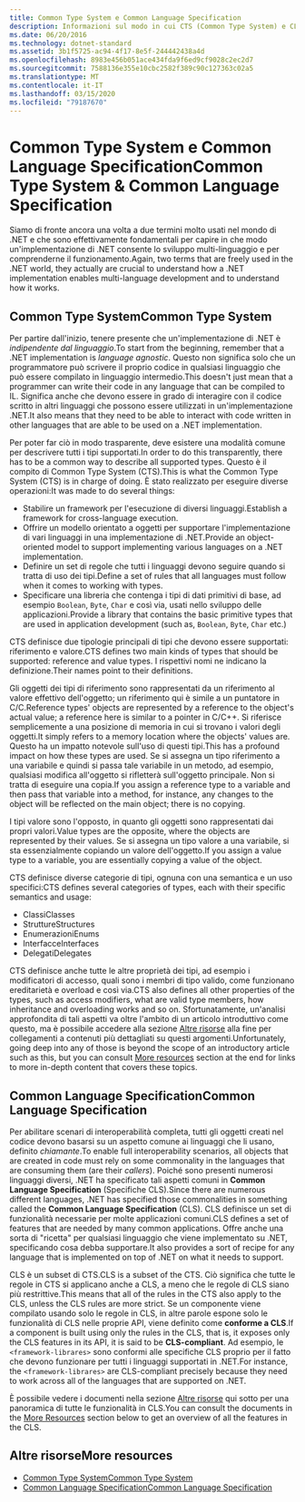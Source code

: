 ```yaml
---
title: Common Type System e Common Language Specification
description: Informazioni sul modo in cui CTS (Common Type System) e CLS (Common Language Specification) consentono a .NET di supportare più linguaggi.
ms.date: 06/20/2016
ms.technology: dotnet-standard
ms.assetid: 3b1f5725-ac94-4f17-8e5f-244442438a4d
ms.openlocfilehash: 8983e456b051ace434fda9f6ed9cf9028c2ec2d7
ms.sourcegitcommit: 7588136e355e10cbc2582f389c90c127363c02a5
ms.translationtype: MT
ms.contentlocale: it-IT
ms.lasthandoff: 03/15/2020
ms.locfileid: "79187670"
---
```

# <a name="common-type-system--common-language-specification"></a><span data-ttu-id="2c751-103">Common Type System e Common Language Specification</span><span class="sxs-lookup"><span data-stu-id="2c751-103">Common Type System & Common Language Specification</span></span>

<span data-ttu-id="2c751-104">Siamo di fronte ancora una volta a due termini molto usati nel mondo di .NET e che sono effettivamente fondamentali per capire in che modo un'implementazione di .NET consente lo sviluppo multi-linguaggio e per comprenderne il funzionamento.</span><span class="sxs-lookup"><span data-stu-id="2c751-104">Again, two terms that are freely used in the .NET world, they actually are crucial to understand how a .NET implementation enables multi-language development and to understand how it works.</span></span>

## <a name="common-type-system"></a><span data-ttu-id="2c751-105">Common Type System</span><span class="sxs-lookup"><span data-stu-id="2c751-105">Common Type System</span></span>

<span data-ttu-id="2c751-106">Per partire dall'inizio, tenere presente che un'implementazione di .NET è _indipendente dal linguaggio_.</span><span class="sxs-lookup"><span data-stu-id="2c751-106">To start from the beginning, remember that a .NET implementation is _language agnostic_.</span></span> <span data-ttu-id="2c751-107">Questo non significa solo che un programmatore può scrivere il proprio codice in qualsiasi linguaggio che può essere compilato in linguaggio intermedio.</span><span class="sxs-lookup"><span data-stu-id="2c751-107">This doesn't just mean that a programmer can write their code in any language that can be compiled to IL.</span></span> <span data-ttu-id="2c751-108">Significa anche che devono essere in grado di interagire con il codice scritto in altri linguaggi che possono essere utilizzati in un'implementazione .NET.</span><span class="sxs-lookup"><span data-stu-id="2c751-108">It also means that they need to be able to interact with code written in other languages that are able to be used on a .NET implementation.</span></span>

<span data-ttu-id="2c751-109">Per poter far ciò in modo trasparente, deve esistere una modalità comune per descrivere tutti i tipi supportati.</span><span class="sxs-lookup"><span data-stu-id="2c751-109">In order to do this transparently, there has to be a common way to describe all supported types.</span></span> <span data-ttu-id="2c751-110">Questo è il compito di Common Type System (CTS).</span><span class="sxs-lookup"><span data-stu-id="2c751-110">This is what the Common Type System (CTS) is in charge of doing.</span></span> <span data-ttu-id="2c751-111">È stato realizzato per eseguire diverse operazioni:</span><span class="sxs-lookup"><span data-stu-id="2c751-111">It was made to do several things:</span></span>

* <span data-ttu-id="2c751-112">Stabilire un framework per l'esecuzione di diversi linguaggi.</span><span class="sxs-lookup"><span data-stu-id="2c751-112">Establish a framework for cross-language execution.</span></span>
* <span data-ttu-id="2c751-113">Offrire un modello orientato a oggetti per supportare l'implementazione di vari linguaggi in una implementazione di .NET.</span><span class="sxs-lookup"><span data-stu-id="2c751-113">Provide an object-oriented model to support implementing various languages on a .NET implementation.</span></span>
* <span data-ttu-id="2c751-114">Definire un set di regole che tutti i linguaggi devono seguire quando si tratta di uso dei tipi.</span><span class="sxs-lookup"><span data-stu-id="2c751-114">Define a set of rules that all languages must follow when it comes to working with types.</span></span>
* <span data-ttu-id="2c751-115">Specificare una libreria che contenga i tipi di dati primitivi di base, ad esempio `Boolean`, `Byte`, `Char` e così via, usati nello sviluppo delle applicazioni.</span><span class="sxs-lookup"><span data-stu-id="2c751-115">Provide a library that contains the basic primitive types that are used in application development (such as, `Boolean`, `Byte`, `Char` etc.)</span></span>

<span data-ttu-id="2c751-116">CTS definisce due tipologie principali di tipi che devono essere supportati: riferimento e valore.</span><span class="sxs-lookup"><span data-stu-id="2c751-116">CTS defines two main kinds of types that should be supported: reference and value types.</span></span> <span data-ttu-id="2c751-117">I rispettivi nomi ne indicano la definizione.</span><span class="sxs-lookup"><span data-stu-id="2c751-117">Their names point to their definitions.</span></span>

<span data-ttu-id="2c751-118">Gli oggetti dei tipi di riferimento sono rappresentati da un riferimento al valore effettivo dell'oggetto; un riferimento qui è simile a un puntatore in C/C.</span><span class="sxs-lookup"><span data-stu-id="2c751-118">Reference types' objects are represented by a reference to the object's actual value; a reference here is similar to a pointer in C/C++.</span></span> <span data-ttu-id="2c751-119">Si riferisce semplicemente a una posizione di memoria in cui si trovano i valori degli oggetti.</span><span class="sxs-lookup"><span data-stu-id="2c751-119">It simply refers to a memory location where the objects' values are.</span></span> <span data-ttu-id="2c751-120">Questo ha un impatto notevole sull'uso di questi tipi.</span><span class="sxs-lookup"><span data-stu-id="2c751-120">This has a profound impact on how these types are used.</span></span> <span data-ttu-id="2c751-121">Se si assegna un tipo riferimento a una variabile e quindi si passa tale variabile in un metodo, ad esempio, qualsiasi modifica all'oggetto si rifletterà sull'oggetto principale. Non si tratta di eseguire una copia.</span><span class="sxs-lookup"><span data-stu-id="2c751-121">If you assign a reference type to a variable and then pass that variable into a method, for instance, any changes to the object will be reflected on the main object; there is no copying.</span></span>

<span data-ttu-id="2c751-122">I tipi valore sono l'opposto, in quanto gli oggetti sono rappresentati dai propri valori.</span><span class="sxs-lookup"><span data-stu-id="2c751-122">Value types are the opposite, where the objects are represented by their values.</span></span> <span data-ttu-id="2c751-123">Se si assegna un tipo valore a una variabile, si sta essenzialmente copiando un valore dell'oggetto.</span><span class="sxs-lookup"><span data-stu-id="2c751-123">If you assign a value type to a variable, you are essentially copying a value of the object.</span></span>

<span data-ttu-id="2c751-124">CTS definisce diverse categorie di tipi, ognuna con una semantica e un uso specifici:</span><span class="sxs-lookup"><span data-stu-id="2c751-124">CTS defines several categories of types, each with their specific semantics and usage:</span></span>

* <span data-ttu-id="2c751-125">Classi</span><span class="sxs-lookup"><span data-stu-id="2c751-125">Classes</span></span>
* <span data-ttu-id="2c751-126">Strutture</span><span class="sxs-lookup"><span data-stu-id="2c751-126">Structures</span></span>
* <span data-ttu-id="2c751-127">Enumerazioni</span><span class="sxs-lookup"><span data-stu-id="2c751-127">Enums</span></span>
* <span data-ttu-id="2c751-128">Interfacce</span><span class="sxs-lookup"><span data-stu-id="2c751-128">Interfaces</span></span>
* <span data-ttu-id="2c751-129">Delegati</span><span class="sxs-lookup"><span data-stu-id="2c751-129">Delegates</span></span>

<span data-ttu-id="2c751-130">CTS definisce anche tutte le altre proprietà dei tipi, ad esempio i modificatori di accesso, quali sono i membri di tipo valido, come funzionano ereditarietà e overload e così via.</span><span class="sxs-lookup"><span data-stu-id="2c751-130">CTS also defines all other properties of the types, such as access modifiers, what are valid type members, how inheritance and overloading works and so on.</span></span> <span data-ttu-id="2c751-131">Sfortunatamente, un'analisi approfondita di tali aspetti va oltre l'ambito di un articolo introduttivo come questo, ma è possibile accedere alla sezione [Altre risorse](#more-resources) alla fine per collegamenti a contenuti più dettagliati su questi argomenti.</span><span class="sxs-lookup"><span data-stu-id="2c751-131">Unfortunately, going deep into any of those is beyond the scope of an introductory article such as this, but you can consult [More resources](#more-resources) section at the end for links to more in-depth content that covers these topics.</span></span>

## <a name="common-language-specification"></a><span data-ttu-id="2c751-132">Common Language Specification</span><span class="sxs-lookup"><span data-stu-id="2c751-132">Common Language Specification</span></span>

<span data-ttu-id="2c751-133">Per abilitare scenari di interoperabilità completa, tutti gli oggetti creati nel codice devono basarsi su un aspetto comune ai linguaggi che li usano, definito _chiamante_.</span><span class="sxs-lookup"><span data-stu-id="2c751-133">To enable full interoperability scenarios, all objects that are created in code must rely on some commonality in the languages that are consuming them (are their _callers_).</span></span> <span data-ttu-id="2c751-134">Poiché sono presenti numerosi linguaggi diversi, .NET ha specificato tali aspetti comuni in **Common Language Specification** (Specifiche CLS).</span><span class="sxs-lookup"><span data-stu-id="2c751-134">Since there are numerous different languages, .NET has specified those commonalities in something called the **Common Language Specification** (CLS).</span></span> <span data-ttu-id="2c751-135">CLS definisce un set di funzionalità necessarie per molte applicazioni comuni.</span><span class="sxs-lookup"><span data-stu-id="2c751-135">CLS defines a set of features that are needed by many common applications.</span></span> <span data-ttu-id="2c751-136">Offre anche una sorta di "ricetta" per qualsiasi linguaggio che viene implementato su .NET, specificando cosa debba supportare.</span><span class="sxs-lookup"><span data-stu-id="2c751-136">It also provides a sort of recipe for any language that is implemented on top of .NET on what it needs to support.</span></span>

<span data-ttu-id="2c751-137">CLS è un subset di CTS.</span><span class="sxs-lookup"><span data-stu-id="2c751-137">CLS is a subset of the CTS.</span></span> <span data-ttu-id="2c751-138">Ciò significa che tutte le regole in CTS si applicano anche a CLS, a meno che le regole di CLS siano più restrittive.</span><span class="sxs-lookup"><span data-stu-id="2c751-138">This means that all of the rules in the CTS also apply to the CLS, unless the CLS rules are more strict.</span></span> <span data-ttu-id="2c751-139">Se un componente viene compilato usando solo le regole in CLS, in altre parole espone solo le funzionalità di CLS nelle proprie API, viene definito come **conforme a CLS**.</span><span class="sxs-lookup"><span data-stu-id="2c751-139">If a component is built using only the rules in the CLS, that is, it exposes only the CLS features in its API, it is said to be **CLS-compliant**.</span></span> <span data-ttu-id="2c751-140">Ad esempio, le `<framework-librares>` sono conformi alle specifiche CLS proprio per il fatto che devono funzionare per tutti i linguaggi supportati in .NET.</span><span class="sxs-lookup"><span data-stu-id="2c751-140">For instance, the `<framework-librares>` are CLS-compliant precisely because they need to work across all of the languages that are supported on .NET.</span></span>

<span data-ttu-id="2c751-141">È possibile vedere i documenti nella sezione [Altre risorse](#more-resources) qui sotto per una panoramica di tutte le funzionalità in CLS.</span><span class="sxs-lookup"><span data-stu-id="2c751-141">You can consult the documents in the [More Resources](#more-resources) section below to get an overview of all the features in the CLS.</span></span>

## <a name="more-resources"></a><span data-ttu-id="2c751-142">Altre risorse</span><span class="sxs-lookup"><span data-stu-id="2c751-142">More resources</span></span>

* [<span data-ttu-id="2c751-143">Common Type System</span><span class="sxs-lookup"><span data-stu-id="2c751-143">Common Type System</span></span>](./base-types/common-type-system.md)
* [<span data-ttu-id="2c751-144">Common Language Specification</span><span class="sxs-lookup"><span data-stu-id="2c751-144">Common Language Specification</span></span>](language-independence-and-language-independent-components.md)
